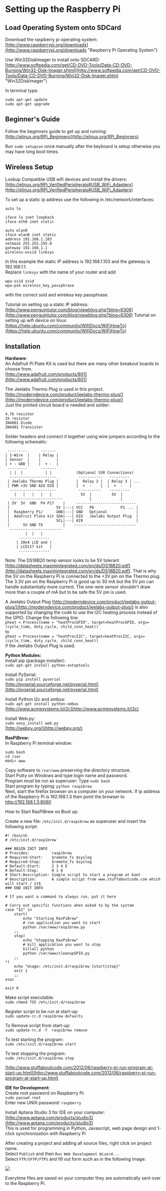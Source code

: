 # Setting up the Raspberry Pi

## Load Operating System onto SDCard

Download the raspberry pi operating system:
[http://www.raspberrypi.org/downloads](http://www.raspberrypi.org/downloads "Raspberry Pi Operating System")

Use Win32DiskImager to install onto SDCARD:  
[http://www.softpedia.com/get/CD-DVD-Tools/Data-CD-DVD-Burning/Win32-Disk-Imager.shtml](http://www.softpedia.com/get/CD-DVD-Tools/Data-CD-DVD-Burning/Win32-Disk-Imager.shtml "Win32DiskImager")

In terminal type:	  
	
	sudo apt-get update		
	sudo apt-get upgrade

## Beginner's Guide 

Follow the beginners guide to get up and running:  
[http://elinux.org/RPi_Beginners](http://elinux.org/RPi_Beginners)

Run `sudo setupcon` once manually after the keyboard is setup otherwise you may have long boot times.

## Wireless Setup

Lookup Compatible USB wifi devices and install the drivers:  
[http://elinux.org/RPi_VerifiedPeripherals#USB_WiFi_Adapters](http://elinux.org/RPi_VerifiedPeripherals#USB_WiFi_Adapters)

To set up a static ip address use the following in /etc/network/interfaces:
	
	auto lo

	iface lo inet loopback
	iface eth0 inet static

	auto wlan0
	iface wlan0 inet static
	address 192.168.1.103
	netmask 255.255.255.0
	gateway 192.168.1.1
	wireless-essid linksys

In this example the static IP address is 192.168.1.103 and the gateway is 192.168.1.1.  
Replace `linksys` with the name of your router and add

	wpa-ssid ssid
	wpa-psk wireless_key_passphrase 

with the correct ssid and wireless key passphrase.

Tutorial on setting up a static IP address:          
[http://www.penguintutor.com/blog/viewblog.php?blog=6306](http://www.penguintutor.com/blog/viewblog.php?blog=6306)
Tutorial on setting up wifi device on linux:  
[https://help.ubuntu.com/community/WifiDocs/WiFiHowTo](https://help.ubuntu.com/community/WifiDocs/WiFiHowTo)

## Installation 

**Hardware**:  
An Adafruit Pi Plate Kit is used but there are many other breakout boards to choose from.  
[http://www.adafruit.com/products/801](http://www.adafruit.com/products/801)  

The Jeelabs Thermo Plug is used in this project. 
[http://moderndevice.com/product/jeelabs-thermo-plug/](http://moderndevice.com/product/jeelabs-thermo-plug/)  
Just the printed circuit board is needed and solder:
	
	4.7k resistor
	1k resistor
	1N4001 Diode
	2N4401 Transister

Solder headers and connect it together using wire jumpers according to the following schematic:

     ---------      ------- 
    | 1-Wire  |    | Relay |
    | Sensor  |    |       | 
    | + - GND |    |  + -  |
     ---------      -------
      | |  |          | |           (Optional SSR Connections)
      ---------------------          -----------   ---------
     | Jeelabs Thermo Plug |        |  Relay 2 |  | Relay 3 | ...
     | PWR +3V GND AIO DIO |        |  +  -    |  |  +  -   |
      ---------------------          ----------    ---------     
	    |   |   |   |   |             5V  |         5V  | 
      ------------------------            |             |
     | 5V  5V  GND  P4 P17    |     ---------------------------
     |                     5V |---| VCC   P0            P1 ... |
     |  Raspberry Pi/      GND|---| GND   Optional             |
     |  Adafruit Plate kit SDA|---| DIO   Jeelabs Output Plug  | 
     |                     SCL|---| AI0                        |
     |      5V GND TX         |    ----------------------------
      ------------------------
             |  |   |
          --------------   
         | 20x4 LCD and |
         | LCD117 kit   |
          --------------
          

Note: The DS18B20 temp sensor looks to be 5V tolerant [http://datasheets.maximintegrated.com/en/ds/DS18B20.pdf](http://datasheets.maximintegrated.com/en/ds/DS18B20.pdf).  That is why the 5V on the Raspberry Pi is connected to the +3V pin on the Thermo plug.  The 3.3V pin on the Raspberry Pi is good up to 30 mA but the 5V pin can handle substantially more current.  The one-wire sensor shouldn't draw more than a couple of mA but to be safe the 5V pin is used.  

A Jeelabs Output Plug [http://moderndevice.com/product/jeelabs-output-plug/](http://moderndevice.com/product/jeelabs-output-plug/) is also supported by changing the code to use the I2C heating process instead of the GPIO.  Change the following line:  
`pheat = Process(name = "heatProcGPIO", target=heatProcGPIO, args=(cycle_time, duty_cycle, child_conn_heat))`  
to  
`pheat = Process(name = "heatProcI2C", target=heatProcI2C, args=(cycle_time, duty_cycle, child_conn_heat))`  
if the Jeelabs Output Plug is used.



**Python Modules:**  
Install pip (package installer):  
	`sudo apt-get install python-setuptools`  

Install PySerial:  
	`sudo pip install pyserial`  
[http://pyserial.sourceforge.net/pyserial.html](http://pyserial.sourceforge.net/pyserial.html)  

Install Python i2c and smbus:  
	`sudo apt-get install python-smbus`                
[http://www.acmesystems.it/i2c](http://www.acmesystems.it/i2c)  

Install Web.py:  
	`sudo easy_install web.py`  
[http://webpy.org/](http://webpy.org/)

**RasPiBrew:**   
In Raspberry Pi terminal window:  

	sudo bash
	cd /var
	mkdir www
Copy software to `/var/www` preserving the directory structure.     
Start Putty on Windows and type login name and password.      
Program must be run as superuser:  Type `sudo bash`      
Start program by typing: `python raspibrew`     
Next, start the firefox browser on a computer on your network.  If ip address of the Raspberry Pi is 192.168.1.3 then point the browser to http://192.168.1.3:8080

How to Start RasPiBrew on Boot up:

Create a new file: `/etc/init.d/raspibrew` as superuser and insert the following script:

	#! /bin/sh
	# /etc/init.d/raspibrew

	### BEGIN INIT INFO
	# Provides:          raspibrew
	# Required-Start:    $remote_fs $syslog
	# Required-Stop:     $remote_fs $syslog
	# Default-Start:     2 3 4 5
	# Default-Stop:      0 1 6
	# Short-Description: Simple script to start a program at boot
	# Description:       A simple script from www.stuffaboutcode.com which will start / st$
	### END INIT INFO

	# If you want a command to always run, put it here

	# Carry out specific functions when asked to by the system
	case "$1" in
  		start)
    		echo "Starting RasPiBrew"
    		# run application you want to start
    		python /var/www/raspibrew.py
    	;;
  		stop)
    		echo "Stopping RasPiBrew"
    		# kill application you want to stop
    		killall python
    		python /var/www/cleanupGPIO.py
    	;;
  	*)
    	echo "Usage: /etc/init.d/raspibrew {start|stop}"
    	exit 1
    	;;
	esac

	exit 0

Make script executable:  
`sudo chmod 755 /etc/init.d/raspibrew`  

Register script to be run at start-up:  
`sudo update-rc.d raspibrew defaults`

To Remove script from start-up:  
`sudo update-rc.d -f  raspibrew remove`

To test starting the program:  
`sudo /etc/init.d/raspibrew start`

To test stopping the program:  
`sudo /etc/init.d/raspibrew stop`

[http://www.stuffaboutcode.com/2012/06/raspberry-pi-run-program-at-start-up.html](http://www.stuffaboutcode.com/2012/06/raspberry-pi-run-program-at-start-up.html)

**IDE for Development:**  
Create root password on Raspberry Pi:  
	`sudo passwd root`  
    Enter new UNIX password: `raspberry`  

Install Aptana Studio 3 for IDE on your computer:  
[http://www.aptana.com/products/studio3](http://www.aptana.com/products/studio3)  
This is used for programming in Python, Javascript, web page design and 1-click synchronization with Raspberry Pi

After creating a project and adding all source files, right click on project name.  
Select `Publish` and then `Run Web Development Wizard...`  
Select `FTP/SFTP/FTPS` and fill out form such as in the following image:  

![](https://github.com/steve71/RasPiBrew/raw/master/img/aptana_sftp_connection.png)  

Everytime files are saved on your computer they are automatically sent over to the Raspberry Pi.
